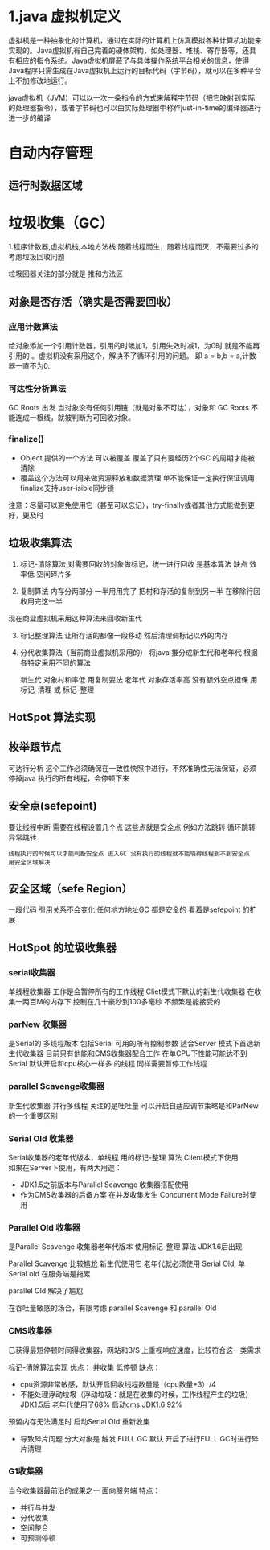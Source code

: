 
# 1.java 虚拟机定义
虚拟机是一种抽象化的计算机，通过在实际的计算机上仿真模拟各种计算机功能来实现的。Java虚拟机有自己完善的硬体架构，如处理器、堆栈、寄存器等，还具有相应的指令系统。Java虚拟机屏蔽了与具体操作系统平台相关的信息，使得Java程序只需生成在Java虚拟机上运行的目标代码（字节码），就可以在多种平台上不加修改地运行。

java虚拟机（JVM）可以以一次一条指令的方式来解释字节码（把它映射到实际的处理器指令），或者字节码也可以由实际处理器中称作just-in-time的编译器进行进一步的编译


# 自动内存管理

## 运行时数据区域





# 垃圾收集（GC）

1.程序计数器,虚拟机栈,本地方法栈  随着线程而生，随着线程而灭，不需要过多的考虑垃圾回收问题

 垃圾回器关注的部分就是 推和方法区



## 对象是否存活（确实是否需要回收）

### 应用计数算法
给对象添加一个引用计数器，引用的时候加1，引用失效时减1，为0时  就是不能再引用的 。虚拟机没有采用这个，解决不了循环引用的问题。  即  a = b,b = a,计数器一直不为0.



### 可达性分析算法
GC Roots 出发   当对象没有任何引用链（就是对象不可达），对象和 GC Roots  不能连成一根线，就被判断为可回收对象。



### finalize()
* Object 提供的一个方法  可以被覆盖  覆盖了只有要经历2个GC 的周期才能被清除
* 覆盖这个方法可以用来做资源释放和数据清理 单不能保证一定执行保证调用finalize支持user-isible同步锁

注意：尽量可以避免使用它（甚至可以忘记），try-finally或者其他方式能做到更好，更及时


## 垃圾收集算法

1. 标记-清除算法
对需要回收的对象做标记，统一进行回收
是基本算法    缺点  效率低  空间碎片多

2. 复制算法
内存分两部分  一半用用完了  把村和存活的复制到另一半   在移除行回收用完这一半

现在商业虚拟机采用这种算法来回收新生代

3. 标记整理算法
让所存活的都像一段移动  然后清理调标记以外的内存

4. 分代收集算法（当前商业虚拟机采用的）
将java 推分成新生代和老年代   根据各特定采用不同的算法

    新生代   对象村和率低  用复制耍法
    老年代   对象存活率高  没有额外空点担保   用  标记-清理  或  标记-整理


## HotSpot 算法实现

## 枚举跟节点

可达行分析  这个工作必须确保在一致性快照中进行，不然准确性无法保证，必须停掉java 执行的所有线程，会停顿下来

## 安全点(sefepoint)
要让线程中断  需要在线程设置几个点  这些点就是安全点   例如方法跳转 循环跳转  异常跳转

    线程执行的时候可以才能判断安全点 进入GC 没有执行的线程就不能晓得线程到不到安全点  用安全区域解决

## 安全区域（sefe Region）
一段代码  引用关系不会变化  任何地方地址GC 都是安全的   看着是sefepoint 的扩展


## HotSpot 的垃圾收集器

### serial收集器
单线程收集器  工作是会暂停所有的工作线程  Cliet模式下默认的新生代收集器  在收集一两百M的内存下 控制在几十豪秒到100多毫秒  不频繁是能接受的

### parNew 收集器

是Serial的 多线程版本  包括Serial 可用的所有控制参数 适合Server 模式下首选新生代收集器  目前只有他能和CMS收集器配合工作
在单CPU下性能可能达不到Serial  默认开启和cpu核心一样多 的线程  同样需要暂停工作线程

### parallel Scavenge收集器
新生代收集器  并行多线程  关注的是吐吐量  可以开启自适应调节策略是和ParNew 的一个重要区别


### Serial Old 收集器
Serial收集器的老年代版本，单线程  用的标记-整理  算法  Client模式下使用  
如果在Server下使用，有两大用途：
+ JDK1.5之前版本与Parallel Scavenge 收集器搭配使用
+ 作为CMS收集器的后备方案 在并发收集发生 Concurrent Mode Failure时使用

### Parallel Old  收集器
是Parallel Scavenge 收集器老年代版本 使用标记-整理  算法  JDK1.6后出现

Parallel Scavenge 比较尴尬  新生代使用它 老年代就必须使用 Serial Old,  单Serial old 在服务端是拖累

parallel Old 解决了尴尬

在吞吐量敏感的场合，有限考虑
parallel Scavenge 和 parallel Old


### CMS收集器
已获得最短停顿时间得收集器，网站和B/S 上重视响应速度，比较符合这一类需求

标记-清除算法实现
优点：
并收集  低停顿
缺点：
* cpu资源非常敏感，默认开启回收线程数量是（cpu数量+3）/4
* 不能处理浮动垃圾（浮动垃圾：就是在收集的时候，工作线程产生的垃圾） 
 JDK1.5后  老年代使用了68% 启动cms,JDK1.6  92%

 预留内存无法满足时  启动Serial Old  重新收集
 * 导致碎片问题  分大对象是 触发 FULL GC  默认 开启了进行FULL GC时进行碎片清理 

### G1收集器
当今收集器最前沿的成果之一
面向服务端
特点：
* 并行与并发
* 分代收集
* 空间整合
* 可预测停顿
